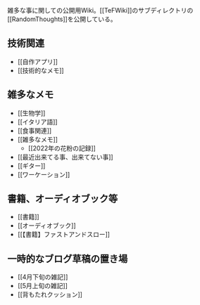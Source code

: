 雑多な事に関しての公開用Wiki。[[TeFWiki]]のサブディレクトリの[[RandomThoughts]]を公開している。

## 技術関連

- [[自作アプリ]]
- [[技術的なメモ]]

## 雑多なメモ

- [[生物学]]
- [[イタリア語]]
- [[食事関連]]
- [[雑多なメモ]]
  - [[2022年の花粉の記録]]
- [[最近出来てる事、出来てない事]]
- [[ギター]]
- [[ワーケーション]]

## 書籍、オーディオブック等

- [[書籍]]
- [[オーディオブック]]
- [[【書籍】ファストアンドスロー]]

## 一時的なブログ草稿の置き場
- [[4月下旬の雑記]]
- [[5月上旬の雑記]]
- [[背もたれクッション]]
